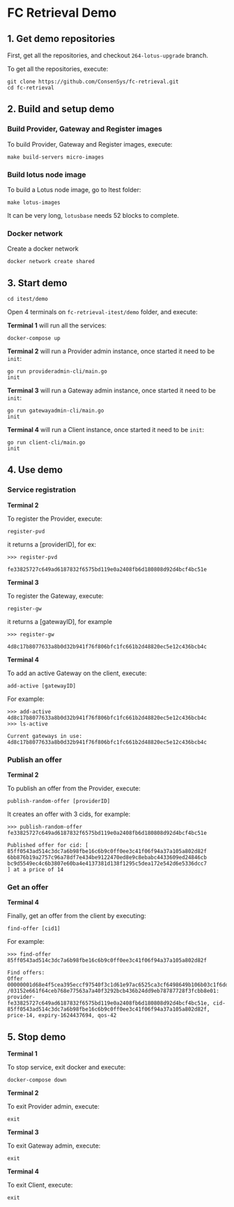 # FC Retrieval Demo

## 1. Get demo repositories

First, get all the repositories, and checkout `264-lotus-upgrade` branch.

To get all the repositories, execute:
```
git clone https://github.com/ConsenSys/fc-retrieval.git
cd fc-retrieval
```

## 2. Build and setup demo

### Build Provider, Gateway and Register images

To build  Provider, Gateway and Register images, execute:
```
make build-servers micro-images
```

### Build lotus node image

To build a Lotus node image, go to Itest folder:

```
make lotus-images
```

It can be very long, `lotusbase` needs 52 blocks to complete.

### Docker network

Create a docker network
```
docker network create shared
```

## 3. Start demo

```
cd itest/demo
```

Open 4 terminals on `fc-retrieval-itest/demo` folder, and execute:

<b>Terminal 1</b> will run all the services:
```
docker-compose up
```

<b>Terminal 2</b> will run a Provider admin instance, once started it need to be `init`:
```
go run provideradmin-cli/main.go
init
```

<b>Terminal 3</b> will run a Gateway admin instance, once started it need to be `init`:
```
go run gatewayadmin-cli/main.go
init
```

<b>Terminal 4</b> will run a Client instance, once started it need to be `init`:
```
go run client-cli/main.go
init
```

## 4. Use demo

### Service registration

<b>Terminal 2</b>

To register the Provider, execute:

```
register-pvd
```
it returns a [providerID], for ex: 
```
>>> register-pvd

fe33825727c649ad6187832f6575bd119e0a2408fb6d180808d92d4bcf4bc51e
```

<b>Terminal 3</b>

To register the Gateway, execute:

```
register-gw
```
it returns a [gatewayID], for example
```
>>> register-gw

4d8c17b8077633a8b0d32b941f76f806bfc1fc661b2d48820ec5e12c436bcb4c
```

<b>Terminal 4</b>

To add an active Gateway on the client, execute:
```
add-active [gatewayID]
```

For example: 

```
>>> add-active 4d8c17b8077633a8b0d32b941f76f806bfc1fc661b2d48820ec5e12c436bcb4c
>>> ls-active

Current gateways in use:
4d8c17b8077633a8b0d32b941f76f806bfc1fc661b2d48820ec5e12c436bcb4c
```


### Publish an offer

<b>Terminal 2</b>

To publish an offer from the Provider, execute:

```
publish-random-offer [providerID]
```

It creates an offer with 3 cids, for example:
```
>>> publish-random-offer fe33825727c649ad6187832f6575bd119e0a2408fb6d180808d92d4bcf4bc51e

Published offer for cid: [
85ff0543ad514c3dc7a6b98fbe16c6b9c0ff0ee3c41f06f94a37a105a802d82f
6bb876b19a2757c96a78df7e434be9122470ed8e9c8ebabc4433609ed24846cb
bc9d5549ec4c6b3807e60ba4e4137381d138f1295c5dea172e542d6e5336dcc7
] at a price of 14
```


### Get an offer

<b>Terminal 4</b>

Finally, get an offer from the client by executing:
```
find-offer [cid1]
```

For example:

```
>>> find-offer 85ff0543ad514c3dc7a6b98fbe16c6b9c0ff0ee3c41f06f94a37a105a802d82f

Find offers:
Offer 00000001d68e4f5cea395eccf97540f3c1d61e97ac6525ca3cf6498649b106b03c1f6ddd /03152e661f64ceb768e77563a7a40f3292bcb436b24dd9eb78787728f3fcbb8e01: provider-fe33825727c649ad6187832f6575bd119e0a2408fb6d180808d92d4bcf4bc51e, cid-85ff0543ad514c3dc7a6b98fbe16c6b9c0ff0ee3c41f06f94a37a105a802d82f, price-14, expiry-1624437694, qos-42
```

## 5. Stop demo

<b>Terminal 1</b>

To stop service, exit docker and execute:

```
docker-compose down
```

<b>Terminal 2</b>

To exit Provider admin, execute:

```
exit
```
<b>Terminal 3</b>

To exit Gateway admin, execute:

```
exit
```
<b>Terminal 4</b>

To exit Client, execute:

```
exit
```

